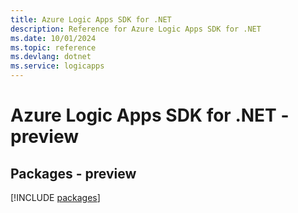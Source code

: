 ```yaml
---
title: Azure Logic Apps SDK for .NET
description: Reference for Azure Logic Apps SDK for .NET
ms.date: 10/01/2024
ms.topic: reference
ms.devlang: dotnet
ms.service: logicapps
---
```

# Azure Logic Apps SDK for .NET - preview
## Packages - preview
[!INCLUDE [packages](logic-apps-index.md)]